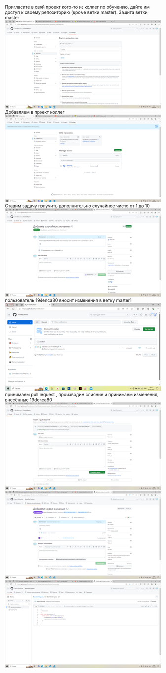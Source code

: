 Пригласите в свой проект кого-то из коллег по обучению, дайте им доступ к своему репозиторию (кроме ветки master).
Защита ветки master
![picture1](images/picture1.png)
Добавляем в проект коллег
![picture2](images/picture2.png)
Ставим задачу получить дополнительно случайное число от 1 до 10 
![picture3](images/picture3.png)
пользователь 19denca80 вносит изменения в ветку master1 
![picture4](images/picture4.png)
принимаем pull request , производим слияние и принимаем изменения, внесённые 19denca80
![picture5](images/picture5.png)
![picture6](images/picture6.png)
![picture7](images/picture7.png)
